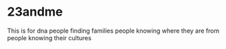 # 23andme
This is for dna
people finding families
people knowing where they are from
people knowing their cultures
